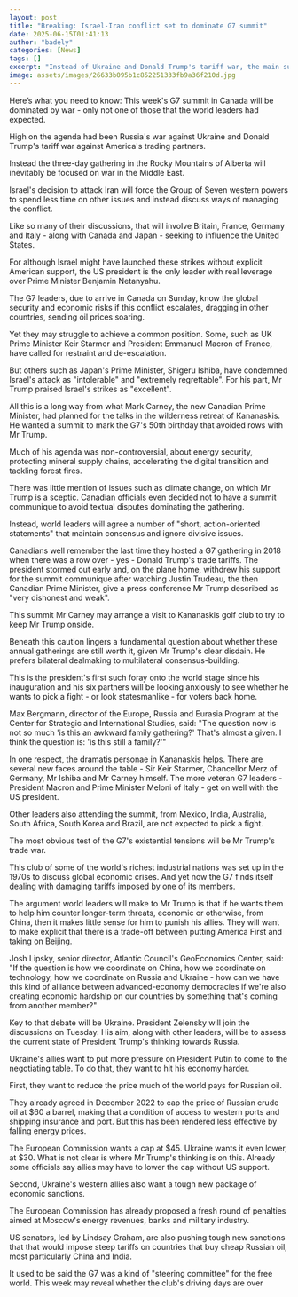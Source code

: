 ```yaml
---
layout: post
title: "Breaking: Israel-Iran conflict set to dominate G7 summit"
date: 2025-06-15T01:41:13
author: "badely"
categories: [News]
tags: []
excerpt: "Instead of Ukraine and Donald Trump's tariff war, the main subject of discussion for world leaders will be the Middle East."
image: assets/images/26633b095b1c852251333fb9a36f210d.jpg
---
```


Here’s what you need to know: This week's G7 summit in Canada will be dominated by war - only not one of those that the world leaders had expected.

High on the agenda had been Russia's war against Ukraine and Donald Trump's tariff war against America's trading partners.

Instead the three-day gathering in the Rocky Mountains of Alberta will inevitably be focused on war in the Middle East.

Israel's decision to attack Iran will force the Group of Seven western powers to spend less time on other issues and instead discuss ways of managing the conflict.

Like so many of their discussions, that will involve Britain, France, Germany and Italy - along with Canada and Japan - seeking to influence the United States.

For although Israel might have launched these strikes without explicit American support, the US president is the only leader with real leverage over Prime Minister Benjamin Netanyahu.

The G7 leaders, due to arrive in Canada on Sunday, know the global security and economic risks if this conflict escalates, dragging in other countries, sending oil prices soaring.

Yet they may struggle to achieve a common position. Some, such as UK Prime Minister Keir Starmer and President Emmanuel Macron of France, have called for restraint and de-escalation. 

But others such as Japan's Prime Minister, Shigeru Ishiba, have condemned Israel's attack as "intolerable" and "extremely regrettable". For his part, Mr Trump praised Israel's strikes as "excellent".

All this is a long way from what Mark Carney, the new Canadian Prime Minister, had planned for the talks in the wilderness retreat of Kananaskis. He wanted a summit to mark the G7's 50th birthday that avoided rows with Mr Trump. 

Much of his agenda was non-controversial, about energy security, protecting mineral supply chains, accelerating the digital transition and tackling forest fires.

There was little mention of issues such as climate change, on which Mr Trump is a sceptic. Canadian officials even decided not to have a summit communique to avoid textual disputes dominating the gathering. 

Instead, world leaders will agree a number of "short, action-oriented statements" that maintain consensus and ignore divisive issues.

Canadians well remember the last time they hosted a G7 gathering in 2018 when there was a row over - yes - Donald Trump's trade tariffs. The president stormed out early and, on the plane home, withdrew his support for the summit communique after watching Justin Trudeau, the then Canadian Prime Minister, give a press conference Mr Trump described as "very dishonest and weak". 

This summit Mr Carney may arrange a visit to Kananaskis golf club to try to keep Mr Trump onside.

Beneath this caution lingers a fundamental question about whether these annual gatherings are still worth it, given Mr Trump's clear disdain. He prefers bilateral dealmaking to multilateral consensus-building. 

This is the president's first such foray onto the world stage since his inauguration and his six partners will be looking anxiously to see whether he wants to pick a fight - or look statesmanlike - for voters back home.

Max Bergmann, director of the Europe, Russia and Eurasia Program at the Center for Strategic and International Studies, said: "The question now is not so much 'is this an awkward family gathering?' That's almost a given. I think the question is: 'is this still a family?'"

In one respect, the dramatis personae in Kananaskis helps. There are several new faces around the table - Sir Keir Starmer, Chancellor Merz of Germany, Mr Ishiba and Mr Carney himself. The more veteran G7 leaders - President Macron and Prime Minister Meloni of Italy - get on well with the US president.

Other leaders also attending the summit, from Mexico, India, Australia, South Africa, South Korea and Brazil, are not expected to pick a fight.

The most obvious test of the G7's existential tensions will be Mr Trump's trade war. 

This club of some of the world's richest industrial nations was set up in the 1970s to discuss global economic crises. And yet now the G7 finds itself dealing with damaging tariffs imposed by one of its members. 

The argument world leaders will make to Mr Trump is that if he wants them to help him counter longer-term threats, economic or otherwise, from China, then it makes little sense for him to punish his allies. They will want to make explicit that there is a trade-off between putting America First and taking on Beijing.

Josh Lipsky, senior director, Atlantic Council's GeoEconomics Center, said: "If the question is how we coordinate on China, how we coordinate on technology, how we coordinate on Russia and Ukraine - how can we have this kind of alliance between advanced-economy democracies if we're also creating economic hardship on our countries by something that's coming from another member?"

Key to that debate will be Ukraine. President Zelensky will join the discussions on Tuesday. His aim, along with other leaders, will be to assess the current state of President Trump's thinking towards Russia. 

Ukraine's allies want to put more pressure on President Putin to come to the negotiating table. To do that, they want to hit his economy harder.

First, they want to reduce the price much of the world pays for Russian oil. 

They already agreed in December 2022 to cap the price of Russian crude oil at $60 a barrel, making that a condition of access to western ports and shipping insurance and port. But this has been rendered less effective by falling energy prices. 

The European Commission wants a cap at $45. Ukraine wants it even lower, at $30. What is not clear is where Mr Trump's thinking is on this. Already some officials say allies may have to lower the cap without US support.

Second, Ukraine's western allies also want a tough new package of economic sanctions. 

The European Commission has already proposed a fresh round of penalties aimed at Moscow's energy revenues, banks and military industry. 

US senators, led by Lindsay Graham, are also pushing tough new sanctions that that would impose steep tariffs on countries that buy cheap Russian oil, most particularly China and India.

It used to be said the G7 was a kind of "steering committee" for the free world. This week may reveal whether the club's driving days are over

